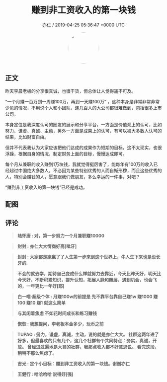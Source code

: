 <h1 align="center">赚到非工资收入的第一块钱</h1>
<p align="center">
    <a>亦仁 / 2019-04-25 05:36:47 &#43;0000 UTC</a>
</p>

<div align="center">
    <img src="https://images.zsxq.com/Fn3NQqCN8nuGF86yZPXSbEsl0mb3?e=1590940799&amp;token=kIxbL07-8jAj8w1n4s9zv64FuZZNEATmlU_Vm6zD:pfbNc8W3hS0oYG_hyXXh_rHMHuc=" width="100" height="100" style="border:1px solid;border-radius:50%; color:#ffffff"/>
</div>

## 正文

<div>
昨天李晨老板的分享很真诚，也很干货，但总体让人觉得遥不可及。

“一个月赚一百万到一周赚100万，再到一天赚100万” ，这种本身是非常非常非常少见的情况，不用说个人和小团队，连几百人的大公司都很难做到，包括很多上市公司。

 本身定位是我深度认可的圈友的展示和分享平台，一方面是价值观上的认可，比如努力、谦虚、真诚、主动，另外一方面是成果上的认可，有可以被大多数人认可的结果，比如财富自由。

但并不代表我认为大家应该把他们达成的成果作为短期的目标，这不太现实，也很浮躁，根据自身的情况，制定财务上面的目标，慢慢达成即可。

每个月从兼职的收入赚到1万块钱，我就觉得挺厉害了，能每年有100万的收入已经超过中国绝大多数人，不必因为某些特别优秀的人而自惭形秽，而且这些优秀的人，特别会赚钱的人，愿意跟我们做朋友，多么幸运的一件事，对吧？ 

“赚到非工资收入的第一块钱”已经是成功。
</div>

## 配图
<div class="image" align="center">

</div>

## 评论

<div align="left">
<div>

<blockquote >
<span> <strong>陆怀唐 : 对，第一步努力一个月兼职赚10000 </strong></span>
</blockquote>

<blockquote >
<span> <strong>封封 : 亦仁大大情商好高[呲牙] </strong></span>
</blockquote>

<blockquote >
<span> <strong>封封 : 大家都是跑赢了了人生第一步来到这个世界上，牛人生下来也是没长牙的.

不会的就去学，期待自己变成什么样就努力去靠近，今天比昨天好，明天比今天好，不断积累知识，提升认知，拓展人脉和圈层，遇到机会，也会飞的，一年更比一年好[耶] </strong></span>
</blockquote>

<blockquote >
<span> <strong>白一喵·超级个体 : 月赚100w的前提是
先不靠平台靠自己赚1w
赚1000
赚100
赚10
赚1
就这么简单

与其闲着焦虑
不如花时间成长和练习赚钱 </strong></span>
</blockquote>

<blockquote >
<span> <strong>恢恢 : 我想提问，李老板本金多少，玩币之前 </strong></span>
</blockquote>

<blockquote >
<span> <strong>TUPAO : 努力，谦虚，真诚，主动，说的就是亦仁大大。
社群这两年进了好多，但最喜欢的只有几个，这几个社群有个共同特点：务实，真诚，开放。
曾经进过遍地是大哥的社群，我那点收入都不好意思说。
看完这段，稍稍不那么焦虑了。 </strong></span>
</blockquote>

<blockquote >
<span> <strong>吉光 : 定个小目标：赚到非工资收入的第一块钱。谢谢亦仁 </strong></span>
</blockquote>

<blockquote >
<span> <strong>王健行 : 哈哈哈哈  说得好[强] </strong></span>
</blockquote>

</div>
</div>